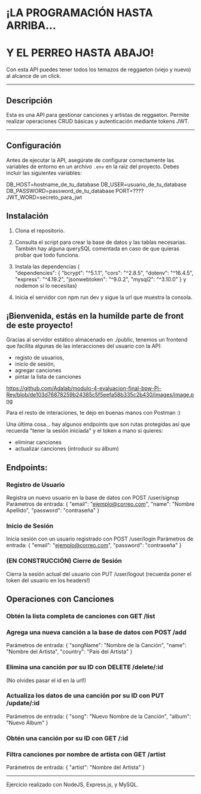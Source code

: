 # ¡LA PROGRAMACIÓN HASTA ARRIBA...
# Y EL PERREO HASTA ABAJO!

Con esta API puedes tener todos los temazos de reggaeton (viejo y nuevo) al alcance de un click.

---

## Descripción

Esta es una API para gestionar canciones y artistas de reggaeton. Permite realizar operaciones CRUD básicas y autenticación mediante tokens JWT.

---

## Configuración

Antes de ejecutar la API, asegúrate de configurar correctamente las variables de entorno en un archivo `.env` en la raíz del proyecto. Debes incluir las siguientes variables:

DB_HOST=hostname_de_tu_database
DB_USER=usuario_de_tu_database
DB_PASSWORD=password_de_tu_database
PORT=????
JWT_WORD=secreto_para_jwt

## Instalación
1. Clona el repositorio.
2. Consulta el script para crear la base de datos y las tablas necesarias. También hay alguna querySQL comentada en caso de que quieras probar que todo funciona.

3. Instala las dependencias (  
"dependencies": {
"bcrypt": "^5.1.1",
"cors": "^2.8.5",
"dotenv": "^16.4.5",
"express": "^4.19.2",
"jsonwebtoken": "^9.0.2",
"mysql2": "^3.10.0"
}
y nodemon si lo necesitas)
4. Inicia el servidor con npm run dev y sigue la url que muestra la consola.

## ¡Bienvenida, estás en la humilde parte de front de este proyecto!
Gracias al servidor estático almacenado en ./public, tenemos un frontend que facilita algunas de las interacciones del usuario con la API: 
- registo de usuarios, 
- inicio de sesión,
- agregar canciones
- pintar la lista de canciones

https://github.com/Adalab/modulo-4-evaluacion-final-bpw-Pi-Rey/blob/de103d76878259b24385c5f5eefa58b335c2b430/images/image.png

Para el resto de interaciones, te dejo en buenas manos con Postman :)

Una última cosa... hay algunos endpoints que son rutas protegidas así que recuerda "tener la sesión iniciada" y el token a mano si quieres: 
- eliminar canciones
- actualizar canciones (introducir su álbum)

## Endpoints:

### Registro de Usuario
Registra un nuevo usuario en la base de datos con POST /user/signup
Parámetros de entrada:
{
"email": "ejemplo@correo.com",
"name": "Nombre Apellido",
"password": "contraseña"
}

### Inicio de Sesión
Inicia sesión con un usuario registrado con POST /user/login
Parámetros de entrada:
{
"email": "ejemplo@correo.com",
"password": "contraseña"
}

### (EN CONSTRUCCIÓN) Cierre de Sesión
Cierra la sesión actual del usuario con PUT /user/logout
(recuerda poner el token del usuario en los headers!)

## Operaciones con Canciones

### Obtén la lista completa de canciones con GET /list

### Agrega una nueva canción a la base de datos con POST /add
Parámetros de entrada:
{
"songName": "Nombre de la Canción",
"name": "Nombre del Artista",
"country": "País del Artista"
}

### Elimina una canción por su ID con DELETE /delete/:id
(No olvides pasar el id en la url!)

### Actualiza los datos de una canción por su ID con PUT /update/:id
Parámetros de entrada:
{
"song": "Nuevo Nombre de la Canción",
"album": "Nuevo Álbum"
}

### Obtén una canción por su ID con GET /:id

### Filtra canciones por nombre de artista con GET /artist
Parámetros de entrada:
{
"artist": "Nombre del Artista"
}

---

Ejercicio realizado con NodeJS, Express.js, y MySQL.
